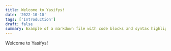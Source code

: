 ```yaml
---
title: Welcome to Yasifys!
date: '2022-10-10'
tags: ['Introduction']
draft: false
summary: Example of a markdown file with code blocks and syntax highlighting
---
```


Welcome to Yasifys!

